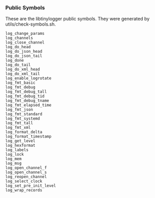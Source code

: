 ### Public Symbols
These are the libtinylogger public symbols. They were generated by
utils/check-symbols.sh.

```
log_change_params
log_channels
log_close_channel
log_do_head
log_do_json_head
log_do_json_tail
log_done
log_do_tail
log_do_xml_head
log_do_xml_tail
log_enable_logrotate
log_fmt_basic
log_fmt_debug
log_fmt_debug_tall
log_fmt_debug_tid
log_fmt_debug_tname
log_fmt_elapsed_time
log_fmt_json
log_fmt_standard
log_fmt_systemd
log_fmt_tall
log_fmt_xml
log_format_delta
log_format_timestamp
log_get_level
log_hexformat
log_labels
log_lock
log_mem
log_msg
log_open_channel_f
log_open_channel_s
log_reopen_channel
log_select_clock
log_set_pre_init_level
log_wrap_records
```
